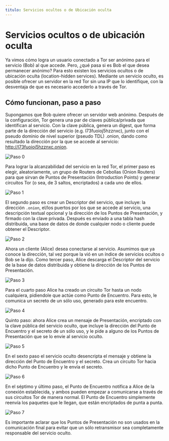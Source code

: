 ```yaml
---
titulo: Servicios ocultos o de Ubicación oculta
---
```


Servicios ocultos o de ubicación oculta
=======================================

Ya vimos cómo logra un usuario conectado a Tor ser anónimo para el servicio (Bob) al que accede. Pero, ¿qué pasa si es Bob el que
desea permanecer anónimo? Para esto existen los servicios ocultos o de ubicación oculta (location-hidden services). Mediante un
servicio oculto, es posible ofrecer un servidor en la red Tor sin una IP que lo identifique, con la desventaja de que es necesario
accederlo a través de Tor.

Cómo funcionan, paso a paso
---------------------------

Supongamos que Bob quiere ofrecer un servidor web anónimo. Después de la configuración, Tor genera una par de claves
pública/privada que identifican al servicio. Con la clave pública, genera un digest, que forma parte de la dirección del servicio
(e.g. l73fuoioj5hzznxc), junto con el pseudo dominio de nivel superior (pseudo TDL) .onion, dando como resultado la dirección por
la que se accede al servicio: http://l73fuoioj5hzznxc.onion.

![Paso 0](/imagenes/servicio0.png "Una red Tor, con clientes y relays")

Para lograr la alcanzabilidad del servicio en la red Tor, el primer paso es elegir, aleatoriamente, un grupo de Routers de
Cebollas (Onion Routers) para que sirvan de Puntos de Presentación (Introduction Points) y generar circuitos Tor (o sea, de 3
saltos, encriptados) a cada uno de ellos.

![Paso 1](/imagenes/servicio1.png "Bob agrega amigos a su perfil")

El segundo paso es crear un Descriptor del servicio, que incluye: la dirección `.onion`, el/los puertos por los que se accede al
servicio, una descripción textual opcional y la dirección de los Puntos de Presentación, y firmado con la clave privada. Después
es enviado a una tabla hash distribuida, una base de datos de donde cualquier nodo o cliente puede obtener el Descriptor.

![Paso 2](/imagenes/servicio2.png "Bob actualiza su perfil con sus amigos y sus actividades, pero no su ubicación")

Ahora un cliente (Alice) desea conectarse al servicio. Asumimos que ya conoce la dirección, tal vez porque la vió en un índice de
servicios ocultos o Bob se la dijo. Como tercer paso, Alice descarga el Descriptor del servicio de la base de datos distribuida y
obtiene la dirección de los Puntos de Presentación.

![Paso 3](/imagenes/servicio3.png "Alice ve el perfil de Bob")

Para el cuarto paso Alice ha creado un circuito Tor hasta un nodo cualquiera, pidiendole que actúe como Punto de Encuentro. Para
esto, le comunica un secreto de un sólo uso, generado para este encuentro.

![Paso 4](/imagenes/servicio4.png "Alice va al Punto de Encuentro")

Quinto paso: ahora Alice crea un mensaje de Presentación, encriptado con la clave pública del servicio oculto, que incluye la
dirección del Punto de Encuentro y el secreto de un sólo uso, y le pide a alguno de los Puntos de Presentación que se lo envíe al
servicio oculto.

![Paso 5](/imagenes/servicio5.png "Alice le pide a algún amigo de Bob que le envíe un mensaje")

En el sexto paso el servicio oculto desencripta el mensaje y obtiene la dirección del Punto de Encuentro y el secreto. Crea un
circuito Tor hacia dicho Punto de Encuentro y le envía el secreto.

![Paso 6](/imagenes/servicio6.png "Bob va al Punto de Encuentro")

En el séptimo y último paso, el Punto de Encuentro notifica a Alice de la conexión establecida, y ambos pueden empezar a
comunicarse a través de sus circuitos Tor de manera normal. El Punto de Encuentro simplemente reenvía los paquetes que le llegan,
que están encriptados de punta a punta.

![Paso 7](/imagenes/servicio7.png "Se ha forrrrrmado una pareja!")

Es importante aclarar que los Puntos de Presentación no son usados en la comunicación final para evitar que un sólo retransmisor
sea completamente responsable del servicio oculto.
